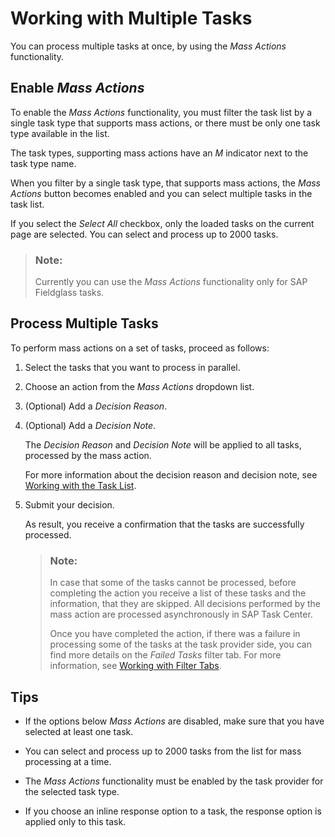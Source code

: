 <!-- loio9f8ef8e63e4549de8b79b667b202aa42 -->

# Working with Multiple Tasks

You can process multiple tasks at once, by using the *Mass Actions* functionality.



<a name="loio9f8ef8e63e4549de8b79b667b202aa42__section_mqj_wny_z5b"/>

## Enable *Mass Actions*

To enable the *Mass Actions* functionality, you must filter the task list by a single task type that supports mass actions, or there must be only one task type available in the list.

The task types, supporting mass actions have an *M* indicator next to the task type name.

When you filter by a single task type, that supports mass actions, the *Mass Actions* button becomes enabled and you can select multiple tasks in the task list.

If you select the *Select All* checkbox, only the loaded tasks on the current page are selected. You can select and process up to 2000 tasks.

> ### Note:  
> Currently you can use the *Mass Actions* functionality only for SAP Fieldglass tasks.



<a name="loio9f8ef8e63e4549de8b79b667b202aa42__section_rbj_wj2_1vb"/>

## Process Multiple Tasks

To perform mass actions on a set of tasks, proceed as follows:

1.  Select the tasks that you want to process in parallel.

2.  Choose an action from the *Mass Actions* dropdown list.

3.  \(Optional\) Add a *Decision Reason*.

4.  \(Optional\) Add a *Decision Note*.

    The *Decision Reason* and *Decision Note* will be applied to all tasks, processed by the mass action.

    For more information about the decision reason and decision note, see [Working with the Task List](working-with-the-task-list-fe4a8b3.md).

5.  Submit your decision.

    As result, you receive a confirmation that the tasks are successfully processed.

    > ### Note:  
    > In case that some of the tasks cannot be processed, before completing the action you receive a list of these tasks and the information, that they are skipped. All decisions performed by the mass action are processed asynchronously in SAP Task Center.
    > 
    > Once you have completed the action, if there was a failure in processing some of the tasks at the task provider side, you can find more details on the *Failed Tasks* filter tab. For more information, see [Working with Filter Tabs](working-with-filter-tabs-df0aec8.md).




<a name="loio9f8ef8e63e4549de8b79b667b202aa42__section_cvg_4k2_1vb"/>

## Tips

-   If the options below *Mass Actions* are disabled, make sure that you have selected at least one task.

-   You can select and process up to 2000 tasks from the list for mass processing at a time.

-   The *Mass Actions* functionality must be enabled by the task provider for the selected task type.

-   If you choose an inline response option to a task, the response option is applied only to this task.


